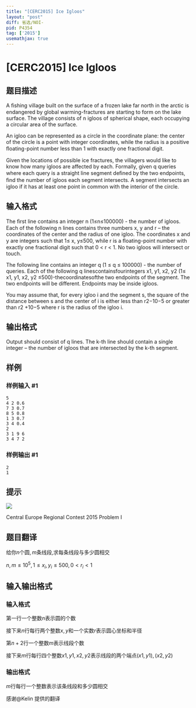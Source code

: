 ```yaml
---
title: "[CERC2015] Ice Igloos"
layout: "post"
diff: 省选/NOI-
pid: P4354
tag: ['2015']
usemathjax: true
---
```


# [CERC2015] Ice Igloos
## 题目描述

A ﬁshing village built on the surface of a frozen lake far north in the arctic is endangered by global warming-fractures are starting to form on the lake surface. The village consists of n igloos of spherical shape, each occupying a circular area of the surface. 

An igloo can be represented as a circle in the coordinate plane: the center of the circle is a point with integer coordinates, while the radius is a positive ﬂoating-point number less than 1 with exactly one fractional digit. 

Given the locations of possible ice fractures, the villagers would like to know how many igloos are affected by each. Formally, given q queries where each query is a straight line segment deﬁned by the two endpoints, ﬁnd the number of igloos each segment intersects. A segment intersects an igloo if it has at least one point in common with the interior of the circle.
## 输入格式

The ﬁrst line contains an integer n (1≤n≤100000) - the number of igloos. Each of the following n lines contains three numbers x, y and r – the coordinates of the center and the radius of one igloo. The coordinates x and y are integers such that 1≤ x, y≤500, while r is a ﬂoating-point number with exactly one fractional digit such that 0 < r < 1. No two igloos will intersect or touch. 

The following line contains an integer q (1 ≤ q ≤ 100000) - the number of queries. Each of the following q linescontainsfourintegers x1, y1, x2, y2 (1≤ x1, y1, x2, y2 ≤500)-thecoordinatesofthe two endpoints of the segment. The two endpoints will be different. Endpoints may be inside igloos. 

You may assume that, for every igloo i and the segment s, the square of the distance between s and the center of i is either less than r2−10−5 or greater than r2 +10−5 where r is the radius of the igloo i. 
## 输出格式

Output should consist of q lines. The k-th line should contain a single integer – the number of igloos that are intersected by the k-th segment.
## 样例

### 样例输入 #1
```
5 
4 2 0.6 
7 3 0.7 
8 5 0.8 
1 3 0.7 
3 4 0.4 
2 
3 1 9 6 
3 4 7 2
```
### 样例输出 #1
```
2
1
```
## 提示

![](https://cdn.luogu.com.cn/upload/pic/16243.png )

Central Europe Regional Contest 2015 Problem I
## 题目翻译

给你$n$个圆$,m$条线段$,$求每条线段与多少圆相交

$n,m\le10^5,1\le x_i,y_i\le500,0\lt r_i\lt 1$ 

## 输入输出格式

### 输入格式

第一行一个整数$n$表示圆的个数

接下来$n$行每行两个整数$x,y$和一个实数$r$表示圆心坐标和半径

第$n+2$行一个整数$m$表示线段个数

接下来$m$行每行四个整数$x1,y1,x2,y2$表示线段的两个端点$(x1,y1),(x2,y2)$

### 输出格式

$m$行每行一个整数表示该条线段和多少圆相交


感谢@Kelin 提供的翻译


